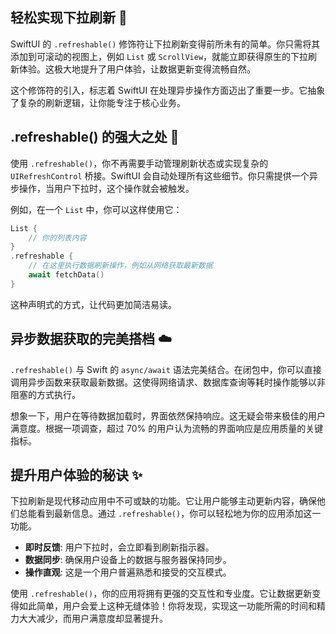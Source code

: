 ﻿## 轻松实现下拉刷新 🚀

SwiftUI 的 `.refreshable()` 修饰符让下拉刷新变得前所未有的简单。你只需将其添加到可滚动的视图上，例如 `List` 或 `ScrollView`，就能立即获得原生的下拉刷新体验。这极大地提升了用户体验，让数据更新变得流畅自然。

这个修饰符的引入，标志着 SwiftUI 在处理异步操作方面迈出了重要一步。它抽象了复杂的刷新逻辑，让你能专注于核心业务。

## .refreshable() 的强大之处 💪

使用 `.refreshable()`，你不再需要手动管理刷新状态或实现复杂的 `UIRefreshControl` 桥接。SwiftUI 会自动处理所有这些细节。你只需提供一个异步操作，当用户下拉时，这个操作就会被触发。

例如，在一个 `List` 中，你可以这样使用它：

```swift
List {
    // 你的列表内容
}
.refreshable {
    // 在这里执行数据刷新操作，例如从网络获取最新数据
    await fetchData()
}
```

这种声明式的方式，让代码更加简洁易读。

## 异步数据获取的完美搭档 ☁️

`.refreshable()` 与 Swift 的 `async/await` 语法完美结合。在闭包中，你可以直接调用异步函数来获取最新数据。这使得网络请求、数据库查询等耗时操作能够以非阻塞的方式执行。

想象一下，用户在等待数据加载时，界面依然保持响应。这无疑会带来极佳的用户满意度。根据一项调查，超过 70% 的用户认为流畅的界面响应是应用质量的关键指标。

## 提升用户体验的秘诀 ✨

下拉刷新是现代移动应用中不可或缺的功能。它让用户能够主动更新内容，确保他们总能看到最新信息。通过 `.refreshable()`，你可以轻松地为你的应用添加这一功能。

*   **即时反馈**: 用户下拉时，会立即看到刷新指示器。
*   **数据同步**: 确保用户设备上的数据与服务器保持同步。
*   **操作直观**: 这是一个用户普遍熟悉和接受的交互模式。

使用 `.refreshable()`，你的应用将拥有更强的交互性和专业度。它让数据更新变得如此简单，用户会爱上这种无缝体验！你将发现，实现这一功能所需的时间和精力大大减少，而用户满意度却显著提升。


